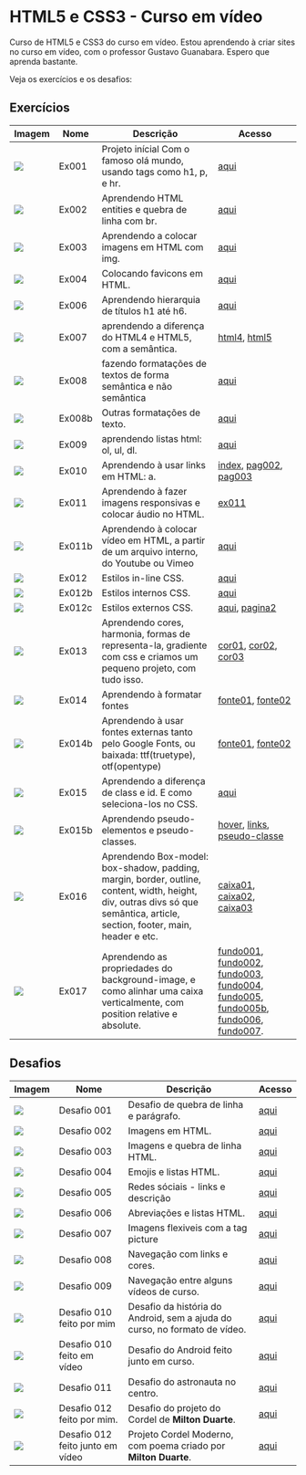 # HTML5 e CSS3 - Curso em vídeo
 Curso de HTML5 e CSS3 do curso em vídeo. Estou aprendendo à criar sites no curso em vídeo, com o professor Gustavo Guanabara. Espero que aprenda bastante. 

Veja os exercícios e os desafios:

## Exercícios

| Imagem | Nome | Descrição | Acesso |
| --------- |----|-------| -------- |
| <img src="img/ex001.png"> | Ex001 | Projeto inícial Com o famoso olá mundo, usando tags como h1, p, e hr.| [aqui](https://pedro-makoski.github.io/html-css-cursoemvideo/exercicios/ex001) |
| <img src="img/ex002.png"> | Ex002 | Aprendendo HTML entities e quebra de linha com br. | [aqui](https://pedro-makoski.github.io/html-css-cursoemvideo/exercicios/ex002) |
| <img src="img/ex003.png"> | Ex003 | Aprendendo a colocar imagens em HTML com img. | [aqui](https://pedro-makoski.github.io/html-css-cursoemvideo/exercicios/ex003) |
| <img src="img/ex004.png"> | Ex004 | Colocando favicons em HTML. | [aqui](https://pedro-makoski.github.io/html-css-cursoemvideo/exercicios/ex004) |
| <img src="img/ex006.png"> | Ex006 | Aprendendo hierarquia de títulos h1 até h6. | [aqui](https://pedro-makoski.github.io/html-css-cursoemvideo/exercicios/ex006) |
| <img src="img/ex007.png"> | Ex007 | aprendendo a diferença do HTML4 e HTML5, com a semântica. | [html4](https://pedro-makoski.github.io/html-css-cursoemvideo/exercicios/ex007/html4.html), [html5](https://pedro-makoski.github.io/html-css-cursoemvideo/exercicios/ex007/html5.html) |
| <img src="img/ex008.png"> | Ex008 | fazendo formatações de textos de forma semântica e não semântica | [aqui](https://pedro-makoski.github.io/html-css-cursoemvideo/exercicios/ex008) |
| <img src="img/ex008b.png"> | Ex008b | Outras formatações de texto. | [aqui](https://pedro-makoski.github.io/html-css-cursoemvideo/exercicios/ex008b) |
| <img src="img/ex009.png"> | Ex009 | aprendendo listas html: ol, ul, dl. | [aqui](https://pedro-makoski.github.io/html-css-cursoemvideo/exercicios/ex009) |
| <img src="img/ex010.png"> | Ex010 | Aprendendo à usar links em HTML: a. | [index](https://pedro-makoski.github.io/html-css-cursoemvideo/exercicios/ex010), [pag002](https://pedro-makoski.github.io/html-css-cursoemvideo/exercicios/ex010/pag002.html), [pag003](https://pedro-makoski.github.io/html-css-cursoemvideo/exercicios/ex010/noticias/pag003.html) |
| <img src="img/ex011.png"> | Ex011 | Aprendendo à fazer imagens responsivas e colocar áudio no HTML. | [ex011](https://pedro-makoski.github.io/html-css-cursoemvideo/exercicios/ex011) |
| <img src="img/ex011b.png"> | Ex011b | Aprendendo à colocar vídeo em HTML, a partir de um arquivo interno, do Youtube ou Vimeo | [aqui](https://pedro-makoski.github.io/html-css-cursoemvideo/exercicios/ex011b) |
| <img src="img/ex012.png"> | Ex012 | Estilos in-line CSS. | [aqui](https://pedro-makoski.github.io/html-css-cursoemvideo/exercicios/ex012) | 
| <img src="img/ex012b.png"> | Ex012b | Estilos internos CSS. | [aqui](https://pedro-makoski.github.io/html-css-cursoemvideo/exercicios/ex012b) |
| <img src="img/ex012c.png"> | Ex012c | Estilos externos CSS. | [aqui](https://pedro-makoski.github.io/html-css-cursoemvideo/exercicios/ex012c), [pagina2](https://pedro-makoski.github.io/html-css-cursoemvideo/exercicios/ex012c/pagina02.html) |
| <img src="img/ex013.png"> | Ex013 | Aprendendo cores, harmonia, formas de representa-la, gradiente com css e criamos um pequeno projeto, com tudo isso. | [cor01](https://pedro-makoski.github.io/html-css-cursoemvideo/exercicios/ex013/cor01.html), [cor02](https://pedro-makoski.github.io/html-css-cursoemvideo/exercicios/ex013/cor02.html), [cor03](https://pedro-makoski.github.io/html-css-cursoemvideo/exercicios/ex013/cor03.html) |
| <img src="img/ex014.png"> | Ex014 | Aprendendo à formatar fontes | [fonte01](https://pedro-makoski.github.io/html-css-cursoemvideo/exercicios/ex014/fonte01.html), [fonte02](https://pedro-makoski.github.io/html-css-cursoemvideo/exercicios/ex014/fonte02.html) |
| <img src="img/ex014b.png"> | Ex014b | Aprendendo à usar fontes externas tanto pelo Google Fonts, ou baixada: ttf(truetype), otf(opentype) | [fonte01](https://pedro-makoski.github.io/html-css-cursoemvideo/exercicios/ex014b/fonte01.html), [fonte02](https://pedro-makoski.github.io/html-css-cursoemvideo/exercicios/ex014b/fonte02.html) |
| <img src="img/ex015.png"> | Ex015 | Aprendendo a diferença de class e id. E como seleciona-los no CSS. | [aqui](https://pedro-makoski.github.io/html-css-cursoemvideo/exercicios/ex015/seletor01.html) |
| <img src="img/ex015b.png"> | Ex015b | Aprendendo pseudo-elementos e pseudo-classes. | [hover](https://pedro-makoski.github.io/html-css-cursoemvideo/exercicios/ex015b/hover.html), [links](https://pedro-makoski.github.io/html-css-cursoemvideo/exercicios/ex015b/links.html), [pseudo-classe](https://pedro-makoski.github.io/html-css-cursoemvideo/exercicios/ex015b/pseudoclasse.html) |
| <img src="img/ex016.png"> | Ex016 | Aprendendo Box-model: box-shadow, padding, margin, border, outline, content, width, height, div, outras divs só que semântica, article, section, footer, main, header e etc. | [caixa01](https://pedro-makoski.github.io/html-css-cursoemvideo/exercicios/ex016/caixa01.html), [caixa02](https://pedro-makoski.github.io/html-css-cursoemvideo/exercicios/ex016/caixa02.html), [caixa03](https://pedro-makoski.github.io/html-css-cursoemvideo/exercicios/ex016/caixa03.html) |
| <img src="img/ex017.png"> | Ex017 | Aprendendo as propriedades do background-image, e como alinhar uma caixa verticalmente, com position relative e absolute. | [fundo001](https://pedro-makoski.github.io/html-css-cursoemvideo/exercicios/ex017/fundo001.html), [fundo002](https://pedro-makoski.github.io/html-css-cursoemvideo/exercicios/ex017/fundo002.html), [fundo003](https://pedro-makoski.github.io/html-css-cursoemvideo/exercicios/ex017/fundo003.html), [fundo004](https://pedro-makoski.github.io/html-css-cursoemvideo/exercicios/ex017/fundo004.html), [fundo005](https://pedro-makoski.github.io/html-css-cursoemvideo/exercicios/ex017/fundo005.html), [fundo005b](https://pedro-makoski.github.io/html-css-cursoemvideo/exercicios/ex017/fundo005b.html), [fundo006](https://pedro-makoski.github.io/html-css-cursoemvideo/exercicios/ex017/fundo006.html), [fundo007](https://pedro-makoski.github.io/html-css-cursoemvideo/exercicios/ex017/fundo007.html). | 

## Desafios

| Imagem | Nome | Descrição | Acesso |
| ----- | ------ | -------- | ------  |
| <img src="img/d001.png"> | Desafio 001 | Desafio de quebra de linha e parágrafo. | [aqui](https://pedro-makoski.github.io/html-css-cursoemvideo/desafios/d001/) | 
| <img src="img/d002.png"> | Desafio 002 | Imagens em HTML. | [aqui](https://pedro-makoski.github.io/html-css-cursoemvideo/desafios/d002/) |
| <img src="img/d003.png"> | Desafio 003 | Imagens e quebra de linha HTML. | [aqui](https://pedro-makoski.github.io/html-css-cursoemvideo/desafios/d003/) |
| <img src="img/d004.png"> | Desafio 004 | Emojis e listas HTML. | [aqui](https://pedro-makoski.github.io/html-css-cursoemvideo/desafios/d004/) |
| <img src="img/d005.png"> | Desafio 005 | Redes sóciais - links e descrição | [aqui](https://pedro-makoski.github.io/html-css-cursoemvideo/desafios/d005/) |
| <img src="img/d006.png"> | Desafio 006 | Abreviações e listas HTML. | [aqui](https://pedro-makoski.github.io/html-css-cursoemvideo/desafios/d006/) |
| <img src="img/d007.png"> | Desafio 007 | Imagens flexiveis com a tag picture | [aqui](https://pedro-makoski.github.io/html-css-cursoemvideo/desafios/d007/) |
| <img src="img/d008.png"> | Desafio 008 | Navegação com links e cores. | [aqui](https://pedro-makoski.github.io/html-css-cursoemvideo/desafios/d008/) |
| <img src="img/d009.png"> | Desafio 009 | Navegação entre alguns vídeos de curso. | [aqui](https://pedro-makoski.github.io/html-css-cursoemvideo/desafios/d009/) |
| <img src="img/d010-eu.png"> | Desafio 010 feito por mim | Desafio da história do Android, sem a ajuda do curso, no formato de vídeo. | [aqui](https://pedro-makoski.github.io/html-css-cursoemvideo/desafios/d010-feitopormim/) |
| <img src="img/d010-em-video.png"> | Desafio 010 feito em vídeo | Desafio do Android feito junto em curso. | [aqui](https://pedro-makoski.github.io/html-css-cursoemvideo/desafios/d010-feitojuntoemvideo/android.html) |
| <img src="img/d011.png"> | Desafio 011 | Desafio do astronauta no centro. | [aqui](https://pedro-makoski.github.io/html-css-cursoemvideo/desafios/d011/) |
| <img src="img/d012.png"> | Desafio 012 feito por mim. | Desafio do projeto do Cordel de **Milton Duarte**. | [aqui](https://pedro-makoski.github.io/html-css-cursoemvideo/desafios/d012-feito-por-mim/) |
| <img src="img/d012.png"> | Desafio 012 feito junto em vídeo | Projeto Cordel Moderno, com poema criado por **Milton Duarte**. | [aqui](https://pedro-makoski.github.io/html-css-cursoemvideo/desafios/d012-feito-junto-em-video) |
